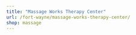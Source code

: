 ```yaml
---
title: "Massage Works Therapy Center"
url: /fort-wayne/massage-works-therapy-center/
shop: massage
---
```

